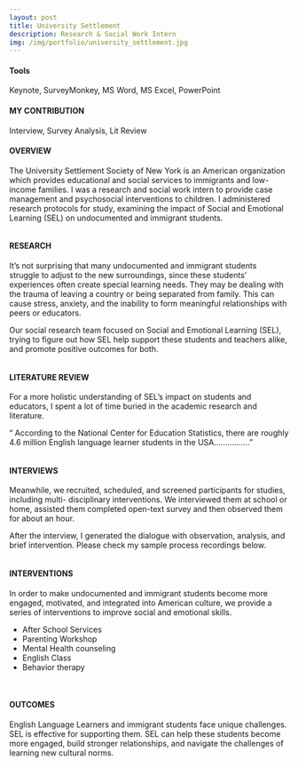 ```yaml
---
layout: post
title: University Settlement
description: Research & Social Work Intern
img: /img/portfolio/university_settlement.jpg
---
```


<div class="list-box">
		<h4>Tools</h4>
		<p>Keynote, SurveyMonkey, MS Word, MS Excel, PowerPoint</p>
</div>

<div class="list-box">
		<h4>MY CONTRIBUTION</h4>
		<p>Interview, Survey Analysis, Lit Review</p>
</div>

<div class="portfolio-subtitle">
<h4>OVERVIEW</h4>
</div>
<p class="portfolio-p">
The University Settlement Society of New York is an American organization which provides educational and social services to immigrants and low-income families. I was a research and social work intern to provide case management and psychosocial interventions to children. I administered research protocols for study, examining the impact of Social and Emotional Learning (SEL) on undocumented and immigrant students.
</p>
<div class=".img_row_custom">
  <img
    class="col three"
    src="/img/portfolio/universitysettlement/universitysettlement.jpg"
    alt=""
    title="Recording"
  />
</div>

<div class="portfolio-subtitle"><h4>RESEARCH</h4></div>
<p class="portfolio-p">It’s not surprising that many undocumented and immigrant students struggle to adjust to the new surroundings, since these students’ experiences often create special learning needs. They may be dealing with the trauma of leaving a country or being separated from family. This can cause stress, anxiety, and the inability to form meaningful relationships with peers or educators.
</p>
<p class="portfolio-p">
Our social research team focused on Social and Emotional Learning (SEL), trying to figure out how SEL help support these students and teachers alike, and promote positive outcomes for both.
</p>
<div class=".img_row_custom">
  <img
    class="col three"
    src="/img/portfolio/universitysettlement/universitysettlement2.jpg"
    alt=""
    title="Recording"
  />
</div>

<div class="portfolio-subtitle"><h4>LITERATURE REVIEW  
</h4></div>
<p class="portfolio-p">For a more holistic understanding of SEL’s impact on students and educators, I spent a lot of time buried in the academic research and literature.

“ According to the National Center for Education Statistics, there are roughly 4.6 million English language learner students in the USA…………….”</p>
<div class=".img_row_custom">
  <img
    class="col three"
    src="/img/portfolio/universitysettlement/universitysettlement3.jpg"
    alt=""
    title="Recording"
  />
</div>

<div class="portfolio-subtitle"><h4>INTERVIEWS</h4></div>
<p class="portfolio-p">Meanwhile, we recruited, scheduled, and screened participants for studies, including multi- disciplinary interventions. We interviewed them at school or home, assisted them completed open-text survey and then observed them for about an hour.
</p>
<p class="portfolio-p">After the interview, I generated the dialogue with observation, analysis, and brief intervention. Please check my sample process recordings below.
</p>
<div class=".img_row_custom">
  <img
    class="col three"
    src="/img/portfolio/universitysettlement/recording1.jpg"
    alt=""
    title="Recording"
  />
</div>
<div class=".img_row_custom">
  <img
    class="col three"
    src="/img/portfolio/universitysettlement/recording2.jpg"
    alt=""
    title="Recording"
  />
</div>

<div class="portfolio-subtitle"><h4>INTERVENTIONS</h4></div>
<p class="portfolio-p">In order to make undocumented and immigrant students become more engaged, motivated, and integrated into American culture, we provide a series of interventions to improve social and emotional skills.
<div class="portfolio-p"> 
<ul>
	<li>After School Services</li>
	<li>Parenting Workshop </li>
	<li>Mental Health counseling</li>
	<li>English Class				</li>
	<li>Behavior therapy	</li>
</ul>
</div>
<br />

</p>
<div class="portfolio-subtitle"><h4>OUTCOMES</h4></div>
<p class="portfolio-p">English Language Learners and immigrant students face unique challenges. SEL is effective for supporting them. SEL can help these students become more engaged, build stronger relationships, and navigate the challenges of learning new cultural norms.
</p>
